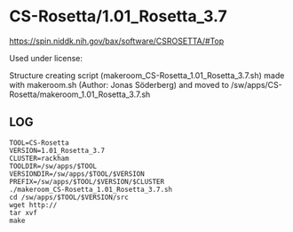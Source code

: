 CS-Rosetta/1.01_Rosetta_3.7
========================

<https://spin.niddk.nih.gov/bax/software/CSROSETTA/#Top>

Used under license:


Structure creating script (makeroom_CS-Rosetta_1.01_Rosetta_3.7.sh) made with makeroom.sh (Author: Jonas Söderberg) and moved to /sw/apps/CS-Rosetta/makeroom_1.01_Rosetta_3.7.sh

LOG
---

    TOOL=CS-Rosetta
    VERSION=1.01_Rosetta_3.7
    CLUSTER=rackham
    TOOLDIR=/sw/apps/$TOOL
    VERSIONDIR=/sw/apps/$TOOL/$VERSION
    PREFIX=/sw/apps/$TOOL/$VERSION/$CLUSTER
    ./makeroom_CS-Rosetta_1.01_Rosetta_3.7.sh
    cd /sw/apps/$TOOL/$VERSION/src
    wget http://
    tar xvf 
    make

